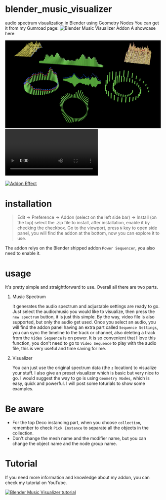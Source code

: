 # blender_music_visualizer
audio spectrum visualization in Blender using Geometry Nodes
You can get it from my Gumroad page: ![Blender Music Visualizer Addon](https://mhstar.gumroad.com/l/zfnjq)
A showcase here

![](https://github.com/westNeighbor/blender_music_visualizer/blob/main/0490.png)
![](https://github.com/westNeighbor/blender_music_visualizer/blob/main/Music_visualizer_show.mp4)

[![Addon Effect](http://img.youtube.com/vi/FwPJHIYeGy8/0.jpg)](https://www.youtube.com/watch?v=FwPJHIYeGy8)

# installation
> Edit -> Preference -> Addon (select on the left side bar) -> Install (on the top)
select the .zip file to install, after installation, enable it by checking the checkbox.
Go to the viewport, press `N` key to open side panel, you will find the addon at the bottom, now you can explore it to use.

The addon relys on the Blender shipped addon `Power Sequencer`, you also need to enable it.

# usage
It's pretty simple and straightforward to use. Overall all there are two parts. 
1. Music Spectrum

   It generates the audio spectrum and adjustable settings are ready to go. Just select the audio/music you would like to visualize, then press the `new spectrum` button, it is just this simple. By the way, video file is also supported, but only the audio get used.
   Once you select an audio, you will find the addon panel having an extra part called `Sequence Settings`, you can sync the timeline to the track or channel, also deleting a track from the `Video Sequence` is on power. It is so convenient that I love this function, you don't need to go to `Video Sequence` to play with the audio file, this is very useful and time saving for me.
2. Visualizer
   
   You can just use the original spectrum data (the `z` location) to visualize your stuff. I also give an preset visualizer which is basic but very nice to go. I would suggest the way to go is using `Geometry Nodes`, which is easy, quick and powerful. I will post some toturials to show some examples.

# Be aware

- For the top Deco instancing part, when you choose `collection`, remember to check `Pick Instance` to separate all the objects in the collection. 
- Don't change the mesh name and the modifier name, but you can change the object name and the node group name.
  
# Tutorial
If you need more information and knowledge about my addon, you can check my tutorial on YouTube.

[![Blender Music Visualizer tutorial](https://img.youtube.com/vi/I4mhP8GXmYo/hqdefault.jpg)](https://www.youtube.com/watch?v=I4mhP8GXmYo)
